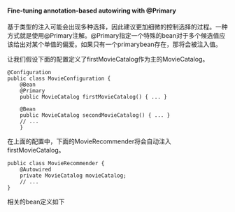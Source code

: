 #### Fine-tuning annotation-based autowiring with @Primary

基于类型的注入可能会出现多种选择，因此建议更加细微的控制选择的过程。一种方式就是使用@Primary注解。@Primary指定一个特殊的bean对于多个候选值应该给出对某个单值的偏爱。如果只有一个primarybean存在，那将会被注入值。

让我们假设下面的配置定义了firstMovieCatalog作为主的MovieCatalog。

```
@Configuration
public class MovieConfiguration {
    @Bean
    @Primary
    public MovieCatalog firstMovieCatalog() { ... }
    
    @Bean
    public MovieCatalog secondMovieCatalog() { ... }
    // ...
    }
```

在上面的配置中，下面的MovieRecommender将会自动注入firstMovieCatalog。

```
public class MovieRecommender {
    @Autowired
    private MovieCatalog movieCatalog;
    // ...
}
```

相关的bean定义如下












